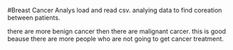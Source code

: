 #Breast Cancer Analys 
load and read csv.
analying data to find coreation between patients.

there are more benign cancer then there are malignant carcer. 
this is good beause there are more people who are not going to get cancer treatment.
